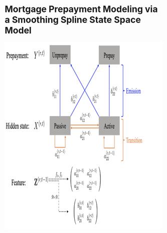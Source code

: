 # Mortgage Prepayment Modeling via a Smoothing Spline State Space Model

<img src="illu_1.png" width="1080" height="600" />
